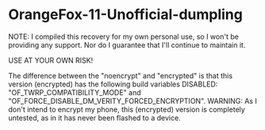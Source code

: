 # OrangeFox-11-Unofficial-dumpling

NOTE: I compiled this recovery for my own personal use, so I won't be providing any support. Nor do I guarantee that I'll continue to maintain it.

USE AT YOUR OWN RISK!

The difference between the "noencrypt" and "encrypted" is that this version (encrypted) has the following build variables DISABLED: "OF_TWRP_COMPATIBILITY_MODE" and "OF_FORCE_DISABLE_DM_VERITY_FORCED_ENCRYPTION".
WARNING: As I don't intend to encrypt my phone, this (encrypted) version is completely untested, as in it has never been flashed to a device.
